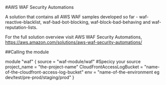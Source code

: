 #AWS WAF Security Automations

A solution that contains all AWS WAF samples developed so far - waf-reactive-blacklist, waf-bad-bot-blocking, waf-block-bad-behaving and waf-reputation-lists.

For the full solution overview visit AWS WAF Security Automations, https://aws.amazon.com/solutions/aws-waf-security-automations/

##Calling the module

module "waf" {
  source = "waf-module/waf"  #Specicy your source 
  project_name = "the-project-name"
  CloudFrontAccessLogBucket = "name-of-the-cloudfront-access-log-bucket"
  env = "name-of-the-environment eg dev/test/pre-prod/staging/prod"
}
